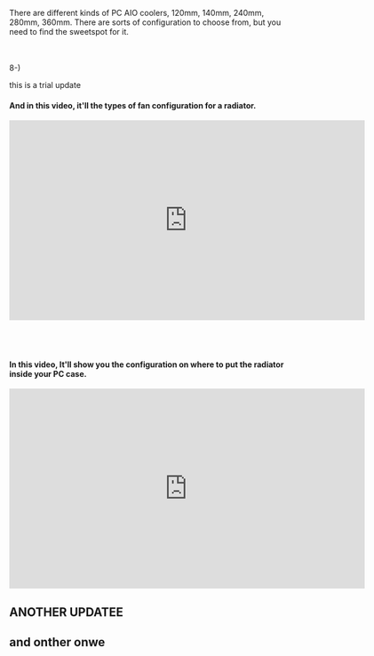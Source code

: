 There are different kinds of PC AIO coolers, 120mm, 140mm, 240mm, 280mm, 360mm. There are sorts of configuration to choose from, but you need to find the sweetspot for it.
<br/>
<br/>
<br/>

8-)

this is a trial update

#### And in this video, it'll the types of fan configuration for a radiator.

<iframe width="640" height="360" src="https://www.youtube.com/embed/QjYli6itP38" frameborder="0" allow="accelerometer; autoplay; encrypted-media; gyroscope; picture-in-picture" allowfullscreen></iframe>

<br/>
<br/>
<br/>
<br/>

#### In this video, It'll show you the configuration on where to put the radiator inside your PC case.

<iframe width="640" height="360" src="https://www.youtube.com/embed/xNAMxZgvves" frameborder="0" allow="accelerometer; autoplay; encrypted-media; gyroscope; picture-in-picture" allowfullscreen></iframe>

<br/>

## ANOTHER UPDATEE

## and onther onwe